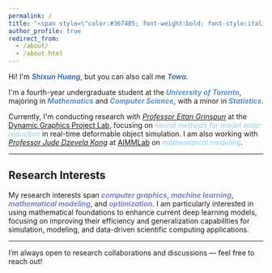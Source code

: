```yaml
---
permalink: /
title: "<span style=\"color:#3674B5; font-weight:bold; font-style:italic;\">Shixun Huang 黄诗迅</span>"
author_profile: true
redirect_from: 
  - /about/
  - /about.html
---
```

Hi! I'm <span style="color:#3674B5; font-weight:bold;">*Shixun Huang*</span>, but you can also call me <span style="color:#3674B5; font-weight:bold;">*Towa*</span>.  

I'm a fourth-year undergraduate student at the <span style="color:#578FCA; font-weight:bold;">*University of Toronto*</span>, majoring in <span style="color:#578FCA; font-weight:bold;">*Mathematics*</span> and <span style="color:#578FCA; font-weight:bold;">*Computer Science*</span>, with a minor in <span style="color:#578FCA; font-weight:bold;">*Statistics*</span>.

Currently, I'm conducting research with <span style="color:#8CCDEB;">*[Professor Eitan Grinspun](https://www.dgp.toronto.edu/~eitan/)*</span> at the <span style="color:#33a02c;">[Dynamic Graphics Project Lab](https://www.dgp.toronto.edu/)</span>, focusing on <span style="color:#8CCDEB;">*neural methods for model order reduction*</span> in real-time deformable object simulation. I am also working with <span style="color:#8CCDEB;">*[Professor Jude Dzevela Kong](https://www.mathematics.utoronto.ca/people/directories/all-faculty/jude-kong)*</span> at <span style="color:#ff7f00;">[AIMMLab](https://aimmlab.org/)</span> on <span style="color:#8CCDEB;">*mathematical modeling*</span>.

---

## Research Interests
My research interests span <span style="color:#7A85C1; font-weight:bold;">*computer graphics*</span>, <span style="color:#7A85C1; font-weight:bold;">*machine learning*</span>, <span style="color:#7A85C1; font-weight:bold;">*mathematical modeling*</span>, and <span style="color:#7A85C1; font-weight:bold;">*optimization*</span>. I am particularly interested in using mathematical foundations to enhance current deep learning models, focusing on improving their efficiency and generalization capabilities for simulation, modeling, and data-driven scientific computing applications.

---


I’m always open to research collaborations and discussions — feel free to reach out!
